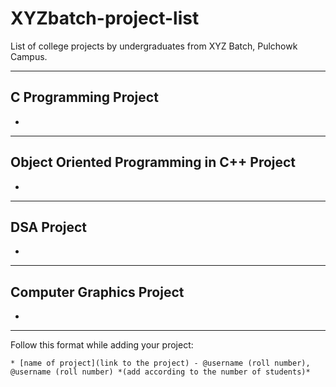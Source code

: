 # XYZbatch-project-list
List of college projects by undergraduates from XYZ Batch, Pulchowk Campus. 

---

## C Programming Project
* 

---

## Object Oriented Programming in C++ Project
* 

---

## DSA Project
* 

---

## Computer Graphics Project
* 

---

Follow this format while adding your project:

```
* [name of project](link to the project) - @username (roll number), @username (roll number) *(add according to the number of students)*
```
